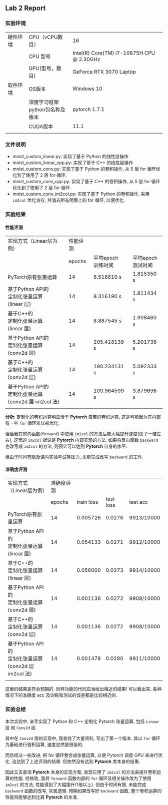 ## Lab 2 Report

### 实验环境

||||
|--------|--------------|--------------------------|
|硬件环境|CPU（vCPU数目）| 16 |
||CPU 型号 |Intel(R) Core(TM) i7-10875H CPU @ 2.30GHz|
||GPU(型号，数目)|GeForce RTX 3070 Laptop|
|软件环境|OS版本|Windows 10|
||深度学习框架<br>python包名称及版本|pytorch 1.7.1|
||CUDA版本|11.1|
||||

### 文件说明

- mnist_custom_linear.py: 实现了基于 Python 的线性层操作
- mnist_custom_linear_cpp.py: 实现了基于 C++ 的线性层操作
- mnist_custom_conv.py: 实现了基于 Python 的卷积操作, 从 5 层 for 循环优化到了使用了 2 层 for 循环.
- mnist_custom_conv_cpp.py: 实现了基于 C++ 的卷积操作, 从 5 层 for 循环优化到了使用了 2 层 for 循环.
- mnist_custom_conv_im2col.py: 实现了基于 Python 的卷积操作, 采用 `im2col` 优化访存, 并消去所有明面上的 for 循环, 以便优化.

### 实验结果

#### 性能评测

|||||
|-|-|-|-|
| 实现方式（Linear层为例）| 性能评测 |
||epochs|平均epoch<br>训练时间|平均epoch<br>测试时间|
|PyTorch原有张量运算                                       | 14 | 8.518810 s | 1.815350 s |
|基于Python API的<br>定制化张量运算<br>(linear 层)          | 14 | 8.316190 s | 1.811434 s |
|基于C++的<br>定制化张量运算<br>(linear 层)                 | 14 | 8.887545 s | 1.908460 s |
|基于Python API的<br>定制化张量运算<br>(conv2d 层)          | 14 | 205.418139 s | 5.201738 s |
|基于C++的<br>定制化张量运算<br>(conv2d 层)                 | 14 | 190.234131 s | 5.092333 s |
|基于Python API的<br>定制化张量运算<br>(conv2d 层 im2col 法)| 14 | 109.964599 s | 3.879696 s |
||||

**分析**: 定制化的卷积运算明显慢于 **Pytorch** 自带的卷积运算, 这是可能因为其内部有一些 `for` 循环难以被优化.

但当我在前向函数(`forward`) 中使用 `im2col` 的方法后能大幅提升速度(快了一倍左右). 这里的 `im2col` 据说是 **Pytorch** 内部实现的方法. 如果将反向函数 `backward` 也改写成 `im2col` 的方法, 则预计可以达到 **Pytorch** 自身的水平. 

但由于时间有限及课内实验考试等压力, 未能完成改写 `backward` 的工作.

#### 准确度评测

||||||
|-|-|-|-|-|
| 实现方式（Linear层为例）| 准确度评测 |
||epochs| train loss | test loss | test acc |
|PyTorch原有张量运算                                       | 14 | 0.005726 | 0.0276 | 9913/10000 |
|基于Python API的<br>定制化张量运算<br>(linear 层)          | 14 | 0.054133 | 0.0271 | 9912/10000 |
|基于C++的<br>定制化张量运算<br>(linear 层)                 | 14 | 0.056000 | 0.0273 | 9914/10000 |
|基于Python API的<br>定制化张量运算<br>(conv2d 层)          | 14 | 0.001136 | 0.0272 | 9908/10000 |
|基于C++的<br>定制化张量运算<br>(conv2d 层)                 | 14 | 0.001136 | 0.0272 | 9908/10000 |
|基于Python API的<br>定制化张量运算<br>(conv2d 层 im2col 法)| 14 | 0.001478 | 0.0280 | 9911/10000 |
||||

这里的结果是符合预期的. 同样功能的代码应当给出相近的结果! 可以看出来, 各种情况下的准确度 acc 及训练和测试的误差都是比较相近的.

### 实验总结

本次实验中, 亲手实现了 Python 和 C++ 定制化 Pytorch 张量运算, 包括 `Linear` 层 和 `Conv2d` 层.

其中在 `Conv2d` 层的实现中, 我查找了大量资料, 写出了第一个版本. 其以 `for` 循环为基础进行卷积运算, 速度显然是很低的. 

而后经过一些改进, 把 for 循环整合成张量运算, 以便 Pytorch 调度 GPU 来进行优化. 这达到了上述评测的结果. 但依然没有达到 **Pytorch** 库本身的结果. 

因此又去查询 **Pytorch** 本身的实现方案, 发现它用了 `im2col` 的方法来提升卷积运算的性能. 经修改, 我将 `forward` 函数内部的 `for` 循环及相关操作改为了使用 `im2col` 的方法, 性能得到了大幅提升(1倍以上). 但由于时间有限, 未能完成 `backward` 函数的改写, 实属遗憾. 预期如果改写好 `backward` 函数, 整个卷积运算的性能将能够达到比肩 **Pytorch** 的水准.